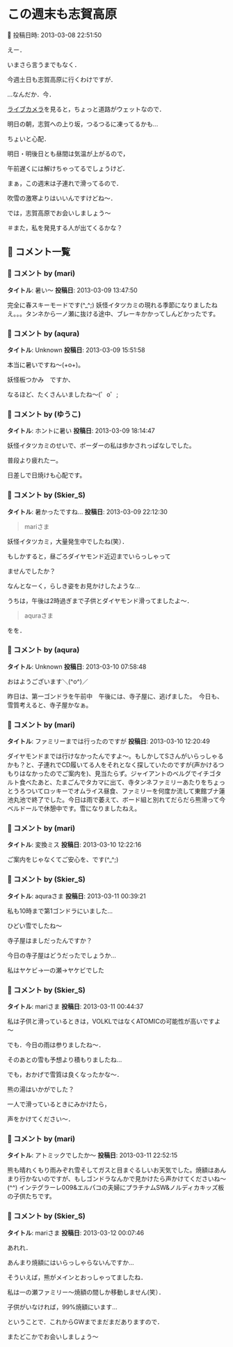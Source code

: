 # この週末も志賀高原

📅 投稿日時: 2013-03-08 22:51:50

えー．


いまさら言うまでもなく．


今週土日も志賀高原に行くわけですが．


…なんだか．今．


[ライブカメラ](http://www.q0.ws302.smilestart.ne.jp/station1_1.htm)を見ると，ちょっと道路がウェットなので．


明日の朝，志賀への上り坂，つるつるに凍ってるかも…


ちょいと心配．


明日・明後日とも昼間は気温が上がるので，


午前遅くには解けちゃってるでしょうけど．





まぁ，この週末は子連れで滑ってるので．


吹雪の激寒よりはいいんですけどね～．





では，志賀高原でお会いしましょう～


＃また，私を発見する人が出てくるかな？

## 💬 コメント一覧

### 💬 コメント by (mari)
**タイトル**: 暑い～
**投稿日**: 2013-03-09 13:47:50

完全に春スキーモードです(^_^;) 妖怪イタツカミの現れる季節になりましたねえ。。。タンネから一ノ瀬に抜ける途中、ブレーキかかってしんどかったです。

### 💬 コメント by (aqura)
**タイトル**: Unknown
**投稿日**: 2013-03-09 15:51:58

本当に暑いですね～(+o+)。

妖怪板つかみ　ですか、

なるほど、たくさんいましたね～(゜o゜;

### 💬 コメント by (ゆうこ)
**タイトル**: ホントに暑い
**投稿日**: 2013-03-09 18:14:47

妖怪イタツカミのせいで、ボーダーの私は歩かされっぱなしでした。

普段より疲れたー。



日差しで日焼けも心配です。

### 💬 コメント by (Skier_S)
**タイトル**: 暑かったですね…
**投稿日**: 2013-03-09 22:12:30

>mariさま

妖怪イタツカミ，大量発生中でしたね(笑）．

もしかすると，昼ごろダイヤモンド近辺までいらっしゃって

ませんでしたか？

なんとなーく，らしき姿をお見かけしたような…

うちは，午後は2時過ぎまで子供とダイヤモンド滑ってましたよ～．



>aquraさま

をを．

### 💬 コメント by (aqura)
**タイトル**: Unknown
**投稿日**: 2013-03-10 07:58:48

おはようございます＼(^o^)／

昨日は、第一ゴンドラを午前中　午後には、寺子屋に、逃げました。　今日も、雪質考えると、寺子屋かなぁ。

### 💬 コメント by (mari)
**タイトル**: ファミリーまでは行ったのですが
**投稿日**: 2013-03-10 12:20:49

ダイヤモンドまでは行けなかったんですよ～。もしかしてSさんがいらっしゃるかも？と、子連れでCD履いてる人をそれとなく探していたのですが(声かけるつもりはなかったのでご案内を)、見当たらず。ジャイアントのベルグでイチゴタルト食べたあと、たまごんでタカマに出て、寺タンネファミリーあたりをちょっとうろついてロッキーでオムライス昼食、ファミリーを何度か流して東館ブナ蓮池丸池で終了でした。今日は雨で萎えて、ボード組と別れてだらだら熊滑って今ベルドールで休憩中です。雪になりましたねえ。

### 💬 コメント by (mari)
**タイトル**: 変換ミス
**投稿日**: 2013-03-10 12:22:16

ご案内をじゃなくてご安心を、です(^_^;)

### 💬 コメント by (Skier_S)
**タイトル**: aquraさま
**投稿日**: 2013-03-11 00:39:21

私も10時まで第1ゴンドラにいました…

ひどい雪でしたね～

寺子屋はましだったんですか？



今日の寺子屋はどうだったでしょうか…

私はヤケビ→一の瀬→ヤケビでした

### 💬 コメント by (Skier_S)
**タイトル**: mariさま
**投稿日**: 2013-03-11 00:44:37

私は子供と滑っているときは，VOLKLではなくATOMICの可能性が高いですよ～



でも．今日の雨は参りましたね～．

そのあとの雪も予想より積もりましたね…

でも，おかげで雪質は良くなったかな～．

熊の湯はいかがでした？



一人で滑っているときにみかけたら，

声をかけてください～．

### 💬 コメント by (mari)
**タイトル**: アトミックでしたか～
**投稿日**: 2013-03-11 22:52:15

熊も晴れくもり雨みぞれ雪そしてガスと目まぐるしいお天気でした。焼額はあんまり行かないのですが、もしゴンドラなんかで見かけたら声かけてくださいね～(^^) インテグラーレ009&エルパコの夫婦にプラチナムSW&ノルディカキッズ板の子供たちです。

### 💬 コメント by (Skier_S)
**タイトル**: mariさま
**投稿日**: 2013-03-12 00:07:46

あれれ．

あんまり焼額にはいらっしゃらないんですか…

そういえば，熊がメインとおっしゃってましたね．



私は一の瀬ファミリー～焼額の間しか移動しません(笑）．

子供がいなければ，99%焼額にいます…



ということで．これからGWまでまだまだありますので．

またどこかでお会いしましょう～


